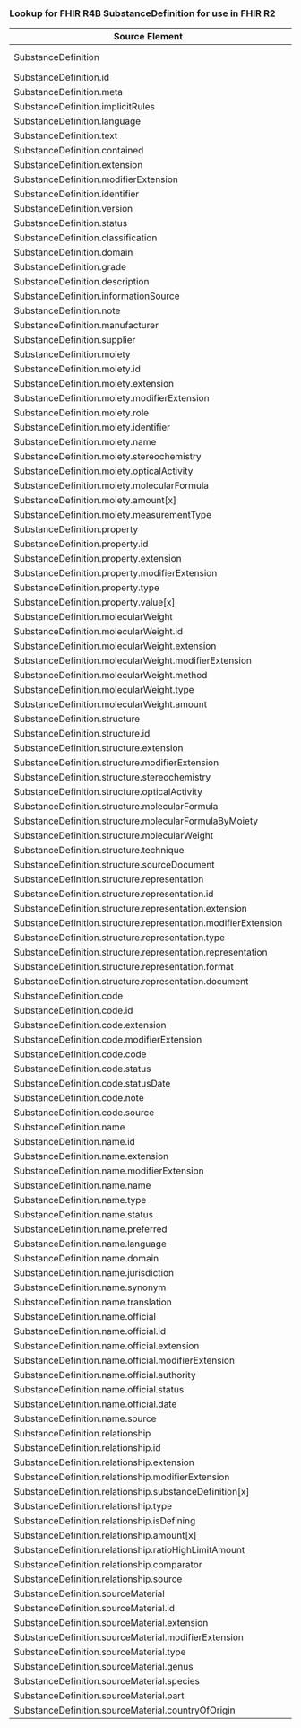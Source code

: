 ### Lookup for FHIR R4B SubstanceDefinition for use in FHIR R2

| Source Element | Usage | Target |
| -------------- | ----- | ------ |
| SubstanceDefinition | UseExtension | http://hl7.org/fhir/4.3/StructureDefinition/extension-SubstanceDefinition |
| SubstanceDefinition.id | UseExtensionFromAncestor | - |
| SubstanceDefinition.meta | UseExtensionFromAncestor | - |
| SubstanceDefinition.implicitRules | UseExtensionFromAncestor | - |
| SubstanceDefinition.language | UseExtensionFromAncestor | - |
| SubstanceDefinition.text | UseExtensionFromAncestor | - |
| SubstanceDefinition.contained | UseExtensionFromAncestor | - |
| SubstanceDefinition.extension | UseExtensionFromAncestor | - |
| SubstanceDefinition.modifierExtension | UseExtensionFromAncestor | - |
| SubstanceDefinition.identifier | UseExtensionFromAncestor | - |
| SubstanceDefinition.version | UseExtensionFromAncestor | - |
| SubstanceDefinition.status | UseExtensionFromAncestor | - |
| SubstanceDefinition.classification | UseExtensionFromAncestor | - |
| SubstanceDefinition.domain | UseExtensionFromAncestor | - |
| SubstanceDefinition.grade | UseExtensionFromAncestor | - |
| SubstanceDefinition.description | UseExtensionFromAncestor | - |
| SubstanceDefinition.informationSource | UseExtensionFromAncestor | - |
| SubstanceDefinition.note | UseExtensionFromAncestor | - |
| SubstanceDefinition.manufacturer | UseExtensionFromAncestor | - |
| SubstanceDefinition.supplier | UseExtensionFromAncestor | - |
| SubstanceDefinition.moiety | UseExtensionFromAncestor | - |
| SubstanceDefinition.moiety.id | UseExtensionFromAncestor | - |
| SubstanceDefinition.moiety.extension | UseExtensionFromAncestor | - |
| SubstanceDefinition.moiety.modifierExtension | UseExtensionFromAncestor | - |
| SubstanceDefinition.moiety.role | UseExtensionFromAncestor | - |
| SubstanceDefinition.moiety.identifier | UseExtensionFromAncestor | - |
| SubstanceDefinition.moiety.name | UseExtensionFromAncestor | - |
| SubstanceDefinition.moiety.stereochemistry | UseExtensionFromAncestor | - |
| SubstanceDefinition.moiety.opticalActivity | UseExtensionFromAncestor | - |
| SubstanceDefinition.moiety.molecularFormula | UseExtensionFromAncestor | - |
| SubstanceDefinition.moiety.amount[x] | UseExtensionFromAncestor | - |
| SubstanceDefinition.moiety.measurementType | UseExtensionFromAncestor | - |
| SubstanceDefinition.property | UseExtensionFromAncestor | - |
| SubstanceDefinition.property.id | UseExtensionFromAncestor | - |
| SubstanceDefinition.property.extension | UseExtensionFromAncestor | - |
| SubstanceDefinition.property.modifierExtension | UseExtensionFromAncestor | - |
| SubstanceDefinition.property.type | UseExtensionFromAncestor | - |
| SubstanceDefinition.property.value[x] | UseExtensionFromAncestor | - |
| SubstanceDefinition.molecularWeight | UseExtensionFromAncestor | - |
| SubstanceDefinition.molecularWeight.id | UseExtensionFromAncestor | - |
| SubstanceDefinition.molecularWeight.extension | UseExtensionFromAncestor | - |
| SubstanceDefinition.molecularWeight.modifierExtension | UseExtensionFromAncestor | - |
| SubstanceDefinition.molecularWeight.method | UseExtensionFromAncestor | - |
| SubstanceDefinition.molecularWeight.type | UseExtensionFromAncestor | - |
| SubstanceDefinition.molecularWeight.amount | UseExtensionFromAncestor | - |
| SubstanceDefinition.structure | UseExtensionFromAncestor | - |
| SubstanceDefinition.structure.id | UseExtensionFromAncestor | - |
| SubstanceDefinition.structure.extension | UseExtensionFromAncestor | - |
| SubstanceDefinition.structure.modifierExtension | UseExtensionFromAncestor | - |
| SubstanceDefinition.structure.stereochemistry | UseExtensionFromAncestor | - |
| SubstanceDefinition.structure.opticalActivity | UseExtensionFromAncestor | - |
| SubstanceDefinition.structure.molecularFormula | UseExtensionFromAncestor | - |
| SubstanceDefinition.structure.molecularFormulaByMoiety | UseExtensionFromAncestor | - |
| SubstanceDefinition.structure.molecularWeight | UseExtensionFromAncestor | - |
| SubstanceDefinition.structure.technique | UseExtensionFromAncestor | - |
| SubstanceDefinition.structure.sourceDocument | UseExtensionFromAncestor | - |
| SubstanceDefinition.structure.representation | UseExtensionFromAncestor | - |
| SubstanceDefinition.structure.representation.id | UseExtensionFromAncestor | - |
| SubstanceDefinition.structure.representation.extension | UseExtensionFromAncestor | - |
| SubstanceDefinition.structure.representation.modifierExtension | UseExtensionFromAncestor | - |
| SubstanceDefinition.structure.representation.type | UseExtensionFromAncestor | - |
| SubstanceDefinition.structure.representation.representation | UseExtensionFromAncestor | - |
| SubstanceDefinition.structure.representation.format | UseExtensionFromAncestor | - |
| SubstanceDefinition.structure.representation.document | UseExtensionFromAncestor | - |
| SubstanceDefinition.code | UseExtensionFromAncestor | - |
| SubstanceDefinition.code.id | UseExtensionFromAncestor | - |
| SubstanceDefinition.code.extension | UseExtensionFromAncestor | - |
| SubstanceDefinition.code.modifierExtension | UseExtensionFromAncestor | - |
| SubstanceDefinition.code.code | UseExtensionFromAncestor | - |
| SubstanceDefinition.code.status | UseExtensionFromAncestor | - |
| SubstanceDefinition.code.statusDate | UseExtensionFromAncestor | - |
| SubstanceDefinition.code.note | UseExtensionFromAncestor | - |
| SubstanceDefinition.code.source | UseExtensionFromAncestor | - |
| SubstanceDefinition.name | UseExtensionFromAncestor | - |
| SubstanceDefinition.name.id | UseExtensionFromAncestor | - |
| SubstanceDefinition.name.extension | UseExtensionFromAncestor | - |
| SubstanceDefinition.name.modifierExtension | UseExtensionFromAncestor | - |
| SubstanceDefinition.name.name | UseExtensionFromAncestor | - |
| SubstanceDefinition.name.type | UseExtensionFromAncestor | - |
| SubstanceDefinition.name.status | UseExtensionFromAncestor | - |
| SubstanceDefinition.name.preferred | UseExtensionFromAncestor | - |
| SubstanceDefinition.name.language | UseExtensionFromAncestor | - |
| SubstanceDefinition.name.domain | UseExtensionFromAncestor | - |
| SubstanceDefinition.name.jurisdiction | UseExtensionFromAncestor | - |
| SubstanceDefinition.name.synonym | UseExtensionFromAncestor | - |
| SubstanceDefinition.name.translation | UseExtensionFromAncestor | - |
| SubstanceDefinition.name.official | UseExtensionFromAncestor | - |
| SubstanceDefinition.name.official.id | UseExtensionFromAncestor | - |
| SubstanceDefinition.name.official.extension | UseExtensionFromAncestor | - |
| SubstanceDefinition.name.official.modifierExtension | UseExtensionFromAncestor | - |
| SubstanceDefinition.name.official.authority | UseExtensionFromAncestor | - |
| SubstanceDefinition.name.official.status | UseExtensionFromAncestor | - |
| SubstanceDefinition.name.official.date | UseExtensionFromAncestor | - |
| SubstanceDefinition.name.source | UseExtensionFromAncestor | - |
| SubstanceDefinition.relationship | UseExtensionFromAncestor | - |
| SubstanceDefinition.relationship.id | UseExtensionFromAncestor | - |
| SubstanceDefinition.relationship.extension | UseExtensionFromAncestor | - |
| SubstanceDefinition.relationship.modifierExtension | UseExtensionFromAncestor | - |
| SubstanceDefinition.relationship.substanceDefinition[x] | UseExtensionFromAncestor | - |
| SubstanceDefinition.relationship.type | UseExtensionFromAncestor | - |
| SubstanceDefinition.relationship.isDefining | UseExtensionFromAncestor | - |
| SubstanceDefinition.relationship.amount[x] | UseExtensionFromAncestor | - |
| SubstanceDefinition.relationship.ratioHighLimitAmount | UseExtensionFromAncestor | - |
| SubstanceDefinition.relationship.comparator | UseExtensionFromAncestor | - |
| SubstanceDefinition.relationship.source | UseExtensionFromAncestor | - |
| SubstanceDefinition.sourceMaterial | UseExtensionFromAncestor | - |
| SubstanceDefinition.sourceMaterial.id | UseExtensionFromAncestor | - |
| SubstanceDefinition.sourceMaterial.extension | UseExtensionFromAncestor | - |
| SubstanceDefinition.sourceMaterial.modifierExtension | UseExtensionFromAncestor | - |
| SubstanceDefinition.sourceMaterial.type | UseExtensionFromAncestor | - |
| SubstanceDefinition.sourceMaterial.genus | UseExtensionFromAncestor | - |
| SubstanceDefinition.sourceMaterial.species | UseExtensionFromAncestor | - |
| SubstanceDefinition.sourceMaterial.part | UseExtensionFromAncestor | - |
| SubstanceDefinition.sourceMaterial.countryOfOrigin | UseExtensionFromAncestor | - |
